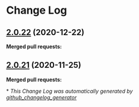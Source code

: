 # Change Log

## [2.0.22](https://github.com/networknt/light-aws-lambda/tree/2.0.22) (2020-12-22)


**Merged pull requests:**


## [2.0.21](https://github.com/networknt/light-rest-4j/tree/2.0.21) (2020-11-25)


**Merged pull requests:**


\* *This Change Log was automatically generated by [github_changelog_generator](https://github.com/skywinder/Github-Changelog-Generator)*
